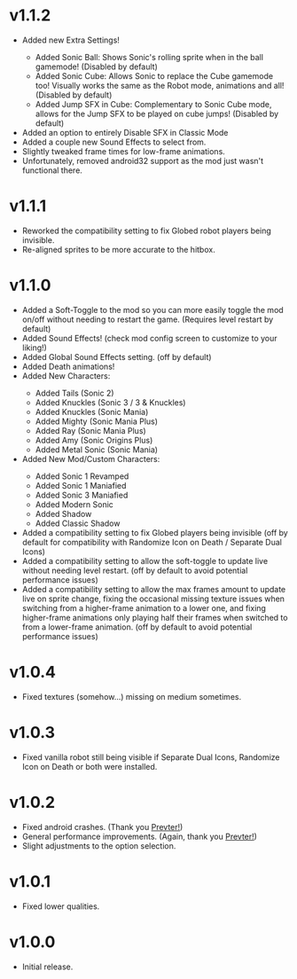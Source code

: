 # v1.1.2

- <cg>Added</c> new <cy>Extra Settings!</c>
    - <cg>Added</c> <cj>Sonic Ball:</c> Shows Sonic's rolling sprite when in the ball gamemode! (Disabled by default)
    - <cg>Added</c> <cj>Sonic Cube:</c> Allows Sonic to replace the Cube gamemode too! Visually works the same as the Robot mode, animations and all! (Disabled by default)
    - <cg>Added</c> <cj>Jump SFX in Cube:</c> Complementary to Sonic Cube mode, allows for the Jump SFX to be played on cube jumps! (Disabled by default)
- <cg>Added</c> an option to entirely <cy>Disable SFX in Classic Mode</c>
- <cg>Added</c> a couple new <cy>Sound Effects</c> to select from.
- Slightly <cy>tweaked frame times for low-frame animations.</c>
- Unfortunately, <cr>removed android32 support as the mod just wasn't functional there.</c>

# v1.1.1
- Reworked the compatibility setting to fix Globed robot players being invisible.
- Re-aligned sprites to be more accurate to the hitbox.

# v1.1.0
- <cg>Added</c> a <cy>Soft-Toggle</c> to the mod so you can more easily toggle the mod on/off without needing to restart the game. (Requires level restart by default)
- <cg>Added</c> <cj>Sound Effects</c>! (check mod config screen to customize to your liking!)
- <cg>Added</c> <cj>Global Sound Effects</c> setting. (off by default)
- <cg>Added</c> <cr>Death animations</c>!
- <cg>Added</c> <cy>New Characters</c>:
    - Added <cs>Tails</c> (Sonic 2)
    - Added <cr>Knuckles</c> (Sonic 3 / 3 & Knuckles)
    - Added <cr>Knuckles</c> (Sonic Mania)
    - Added <c-FF0000>Mighty</c> (Sonic Mania Plus)
    - Added <cc>Ray</c> (Sonic Mania Plus)
    - Added <cd>Amy</c> (Sonic Origins Plus)
    - Added <cl>Metal Sonic</c> (Sonic Mania)
- <cg>Added</c> <cy>New</c> <cp>Mod/Custom Characters</c>:
    - Added <cj>Sonic 1 Revamped</c>
    - Added <cj>Sonic 1 Maniafied</c>
    - Added <cl>Sonic 3 Maniafied</c>
    - Added <cb>Modern Sonic</c>
    - Added <c-910D0D>Shadow</c>
    - Added <c-910D0D>Classic Shadow</c>
- <cg>Added</c> a <cy>compatibility setting</c> to <cl>fix Globed players being invisible</c> (off by default for compatibility with Randomize Icon on Death / Separate Dual Icons)
- <cg>Added</c> a <cy>compatibility setting</c> to <cl>allow the soft-toggle to update live without needing level restart.</c> (off by default to avoid potential performance issues)
- <cg>Added</c> a <cy>compatibility setting</c> to <cl>allow the max frames amount to update live on sprite change</c>, <cf>fixing the occasional missing texture issues when switching from a higher-frame animation to a lower one</c>, and <cd>fixing higher-frame animations only playing half their frames when switched to from a lower-frame animation.</c> (off by default to avoid potential performance issues)

# v1.0.4
- Fixed textures (somehow...) missing on medium sometimes.

# v1.0.3
- Fixed vanilla robot still being visible if Separate Dual Icons, Randomize Icon on Death or both were installed.

# v1.0.2
- Fixed android crashes. (Thank you [Prevter!](https://github.com/Prevter))
- General performance improvements. (Again, thank you [Prevter!](https://github.com/Prevter))
- Slight adjustments to the option selection.

# v1.0.1
- Fixed lower qualities.

# v1.0.0
- Initial release.
